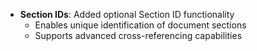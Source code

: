 <!-- (dl (section-meta [3.1.0] - 2025-09-05)) -->
<!-- (dl (# Added)) -->
- **Section IDs**: Added optional Section ID functionality
  - Enables unique identification of document sections
  - Supports advanced cross-referencing capabilities